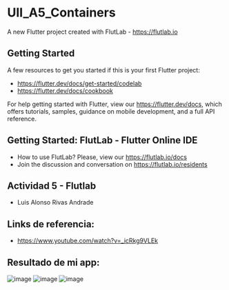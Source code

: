 # UII_A5_Containers

A new Flutter project created with FlutLab - https://flutlab.io

## Getting Started

A few resources to get you started if this is your first Flutter project:

- https://flutter.dev/docs/get-started/codelab
- https://flutter.dev/docs/cookbook

For help getting started with Flutter, view our
https://flutter.dev/docs, which offers tutorials,
samples, guidance on mobile development, and a full API reference.

## Getting Started: FlutLab - Flutter Online IDE

- How to use FlutLab? Please, view our https://flutlab.io/docs
- Join the discussion and conversation on https://flutlab.io/residents

## Actividad 5 - Flutlab
- Luis Alonso Rivas Andrade

## Links de referencia:
- https://www.youtube.com/watch?v=_icRkg9VLEk

## Resultado de mi app:
![image](https://github.com/AlonsoRivasA/UII_A5_Containers/assets/143743275/106e0bcd-d1c7-44f7-ab33-905142e3c165)
![image](https://github.com/AlonsoRivasA/UII_A5_Containers/assets/143743275/6f35031d-37ee-40be-b6a6-9ca03f476e91)
![image](https://github.com/AlonsoRivasA/UII_A5_Containers/assets/143743275/a7ffa595-858d-4b39-ba63-9b03590799af)
